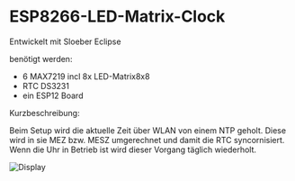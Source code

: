 # ESP8266-LED-Matrix-Clock

Entwickelt mit Sloeber Eclipse

benötigt werden:
- 6 MAX7219 incl 8x LED-Matrix8x8
- RTC DS3231
- ein ESP12 Board

Kurzbeschreibung:

Beim Setup wird die aktuelle Zeit über WLAN von einem NTP geholt. Diese wird in sie MEZ bzw. MESZ umgerechnet und damit die
RTC syncornisiert. Wenn die Uhr in Betrieb ist wird dieser Vorgang täglich wiederholt.

![Display](https://github.com/schreibfaul1/)


